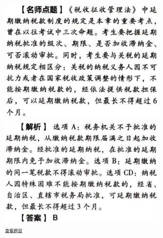 ![](141dc5602bf95e3cd431fa74fc245dc0.png)

![](9b111e1d104d1b325c5918d5da874e19.png)

[查看题目](../税收征收管理法.本章真题.md#13-题目)

